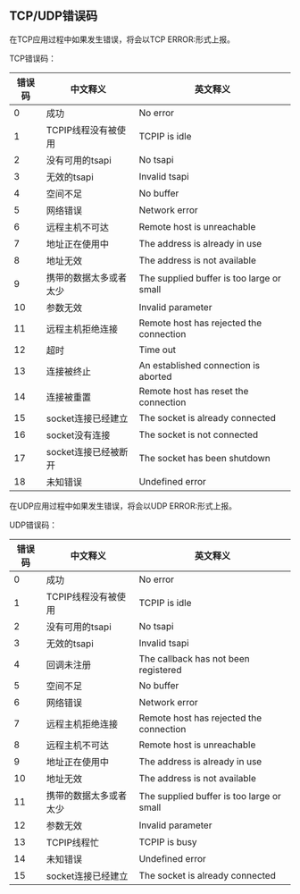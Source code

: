 ## TCP/UDP错误码

在TCP应用过程中如果发生错误，将会以TCP ERROR:<err code>形式上报。

TCP错误码：

| 错误码<err code> | 中文释义               | 英文释义                                  |
| ---------------- | ---------------------- | ----------------------------------------- |
| 0                | 成功                   | No error                                  |
| 1                | TCPIP线程没有被使用    | TCPIP is idle                             |
| 2                | 没有可用的tsapi        | No tsapi                                  |
| 3                | 无效的tsapi            | Invalid tsapi                             |
| 4                | 空间不足               | No buffer                                 |
| 5                | 网络错误               | Network error                             |
| 6                | 远程主机不可达         | Remote host is unreachable                |
| 7                | 地址正在使用中         | The address is already in use             |
| 8                | 地址无效               | The address is not available              |
| 9                | 携带的数据太多或者太少 | The supplied buffer is too large or small |
| 10               | 参数无效               | Invalid  parameter                        |
| 11               | 远程主机拒绝连接       | Remote host has rejected the connection   |
| 12               | 超时                   | Time out                                  |
| 13               | 连接被终止             | An established connection is aborted      |
| 14               | 连接被重置             | Remote host has reset the connection      |
| 15               | socket连接已经建立     | The socket is already connected           |
| 16               | socket没有连接         | The socket is not connected               |
| 17               | socket连接已经被断开   | The socket has been shutdown              |
| 18               | 未知错误               | Undefined error                           |

 

在UDP应用过程中如果发生错误，将会以UDP ERROR:<err code>形式上报。

UDP错误码：

| 错误码<err code> | 中文释义               | 英文释义                                  |
| ---------------- | ---------------------- | ----------------------------------------- |
| 0                | 成功                   | No error                                  |
| 1                | TCPIP线程没有被使用    | TCPIP is idle                             |
| 2                | 没有可用的tsapi        | No tsapi                                  |
| 3                | 无效的tsapi            | Invalid tsapi                             |
| 4                | 回调未注册             | The callback has not been registered      |
| 5                | 空间不足               | No buffer                                 |
| 6                | 网络错误               | Network error                             |
| 7                | 远程主机拒绝连接       | Remote host has rejected the connection   |
| 8                | 远程主机不可达         | Remote host is unreachable                |
| 9                | 地址正在使用中         | The address is already in use             |
| 10               | 地址无效               | The address is not available              |
| 11               | 携带的数据太多或者太少 | The supplied buffer is too large or small |
| 12               | 参数无效               | Invalid  parameter                        |
| 13               | TCPIP线程忙            | TCPIP is busy                             |
| 14               | 未知错误               | Undefined error                           |
| 15               | socket连接已经建立     | The socket is already connected           |

 
